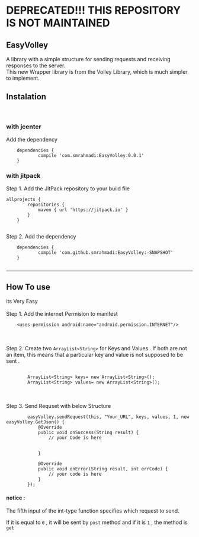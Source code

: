 # DEPRECATED!!! THIS REPOSITORY IS NOT MAINTAINED

## EasyVolley

A library with a simple structure for sending requests and receiving responses to the server. <br/>
This new Wrapper library is from the Volley Library, which is much simpler to implement.

## Instalation ##
<br/>

### with jcenter ###
Add the dependency
```
	dependencies {
	        compile 'com.smrahmadi:EasyVolley:0.0.1'
	}
```


### with jitpack ###
Step 1. Add the JitPack repository to your build file<br/>
```	
allprojects {
		repositories {
			maven { url 'https://jitpack.io' }
		}
	}
  
```

Step 2. Add the dependency
```
	dependencies {
	        compile 'com.github.smrahmadi:EasyVolley:-SNAPSHOT'
	}
  
```
- - - -
## How To use  ##
its Very Easy
<br/><br/>
Step 1. Add the internet Permision to manifest<br/>

```
    <uses-permission android:name="android.permission.INTERNET"/>

```

<br/><br/>
Step 2. Create two ` ArrayList<String> ` for Keys and Values . If both are not an item, this means that a particular key and value is not supposed to be sent . <br/>
```

        ArrayList<String> keys= new ArrayList<String>();
        ArrayList<String> values= new ArrayList<String>();

```

<br/><br/>
Step 3. Send Requset with below Structure <br/>

```
        easyVolley.sendRequest(this, "Your_URL", keys, values, 1, new easyVolley.GetJson() {
            @Override
            public void onSuccess(String result) {
                // your Code is here


            }

            @Override
            public void onError(String result, int errCode) {
                // your code is here
            }
        });

```

#### notice :
The fifth input of the int-type function specifies which request to send.

If it is equal to `0` , it will be sent by `post` method and if it is `1` , the method is `get`
